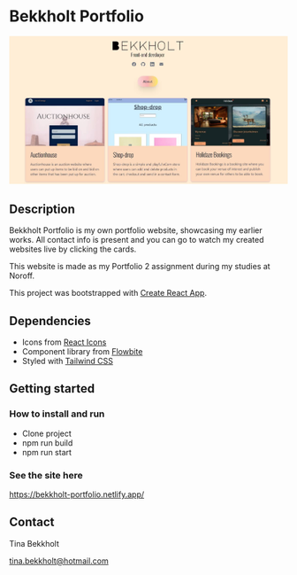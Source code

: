 # Bekkholt Portfolio

![image](/src/Images/Screenshot%202024-06-05%20090517.jpg)

## Description

Bekkholt Portfolio is my own portfolio website, showcasing my earlier works. All contact info is present and you can go to watch my created websites live by clicking the cards.

This website is made as my Portfolio 2 assignment during my studies at Noroff.

This project was bootstrapped with [Create React App](https://github.com/facebook/create-react-app).

## Dependencies

- Icons from [React Icons](https://react-icons.github.io/react-icons/)
- Component library from [Flowbite](https://flowbite.com/)
- Styled with [Tailwind CSS](https://tailwindcss.com/)

## Getting started

### How to install and run

- Clone project
- npm run build
- npm run start

### See the site here

https://bekkholt-portfolio.netlify.app/

## Contact

Tina Bekkholt

tina.bekkholt@hotmail.com


